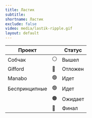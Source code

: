 ```yaml
---
title: Ластик
subtitle:
shortname: Ластик
exclude: false
video: media/lastik-ripple.gif
layout: default
---
```


|Проект||Статус|
|-|-|-|
|Собчак|⚪|Вышел|
|Gifford|🔵|Отложен|
|Manabo|🟢|Идет|
|Беспринципные|🟢|Идет|
||🟠|Ожидает|
||🔴|Финал|
